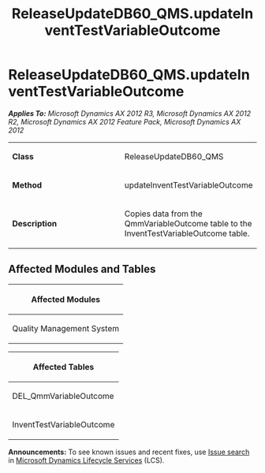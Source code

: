 ﻿---
title: ReleaseUpdateDB60_QMS.updateInventTestVariableOutcome
TOCTitle: ReleaseUpdateDB60_QMS.updateInventTestVariableOutcome
ms:assetid: 0398f81c-153b-36dd-6f36-eb9db47ce187
ms:mtpsurl: https://msdn.microsoft.com/en-us/library/JJ684672(v=AX.60)
ms:contentKeyID: 49706368
ms.date: 05/18/2015
mtps_version: v=AX.60
---

# ReleaseUpdateDB60\_QMS.updateInventTestVariableOutcome 


_**Applies To:** Microsoft Dynamics AX 2012 R3, Microsoft Dynamics AX 2012 R2, Microsoft Dynamics AX 2012 Feature Pack, Microsoft Dynamics AX 2012_

<table>
<colgroup>
<col style="width: 50%" />
<col style="width: 50%" />
</colgroup>
<tbody>
<tr class="odd">
<td><p><strong>Class</strong></p></td>
<td><p>ReleaseUpdateDB60_QMS</p></td>
</tr>
<tr class="even">
<td><p><strong>Method</strong></p></td>
<td><p>updateInventTestVariableOutcome</p></td>
</tr>
<tr class="odd">
<td><p><strong>Description</strong></p></td>
<td><p>Copies data from the QmmVariableOutcome table to the InventTestVariableOutcome table.</p></td>
</tr>
</tbody>
</table>


## Affected Modules and Tables

<table>
<colgroup>
<col style="width: 100%" />
</colgroup>
<thead>
<tr class="header">
<th><p>Affected Modules</p></th>
</tr>
</thead>
<tbody>
<tr class="odd">
<td><p>Quality Management System</p></td>
</tr>
</tbody>
</table>


<table>
<colgroup>
<col style="width: 100%" />
</colgroup>
<thead>
<tr class="header">
<th><p>Affected Tables</p></th>
</tr>
</thead>
<tbody>
<tr class="odd">
<td><p>DEL_QmmVariableOutcome</p></td>
</tr>
<tr class="even">
<td><p>InventTestVariableOutcome</p></td>
</tr>
</tbody>
</table>

  
**Announcements:** To see known issues and recent fixes, use [Issue search](http://go.microsoft.com/fwlink/?linkid=389258) in [Microsoft Dynamics Lifecycle Services](http://go.microsoft.com/fwlink/?linkid=306505) (LCS).

